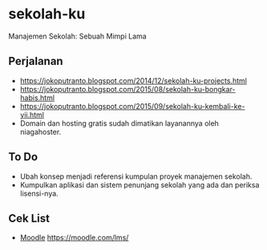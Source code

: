 # sekolah-ku

Manajemen Sekolah: Sebuah Mimpi Lama

## Perjalanan

* https://jokoputranto.blogspot.com/2014/12/sekolah-ku-projects.html
* https://jokoputranto.blogspot.com/2015/08/sekolah-ku-bongkar-habis.html
* https://jokoputranto.blogspot.com/2015/09/sekolah-ku-kembali-ke-yii.html
* Domain dan hosting gratis sudah dimatikan layanannya oleh niagahoster.

## To Do

* Ubah konsep menjadi referensi kumpulan proyek manajemen sekolah.
* Kumpulkan aplikasi dan sistem penunjang sekolah yang ada dan periksa
  lisensi-nya.

## Cek List

* [Moodle](moodle/) https://moodle.com/lms/
